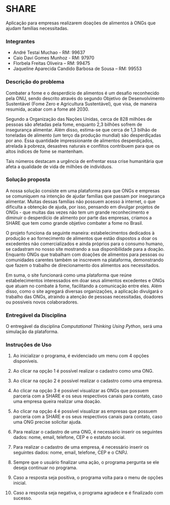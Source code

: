 # SHARE

Aplicação para empresas realizarem doações de alimentos à ONGs que ajudam famílias necessitadas.

### Integrantes

- André Testai Muchao - RM: 99637
- Caio Davi Gomes Munhoz - RM: 97970
- Florbela Freitas Oliveira – RM: 99475
- Jaqueline Aparecida Candido Barbosa de Sousa – RM: 99553

###  Descrição do problema

Combater a fome e o desperdício de alimentos é um desafio reconhecido pela ONU, sendo descrito através do segundo Objetivo de Desenvolvimento Sustentável (Fome Zero e Agricultura Sustentável), que visa, de maneira resumida, acabar com a fome até 2030. 

Segundo a Organização das Nações Unidas, cerca de 828 milhões de pessoas são afetadas pela fome, enquanto 2,3 bilhões sofrem de insegurança alimentar. Além disso, estima-se que cerca de 1,3 bilhão de toneladas de alimento (um terço da produção mundial) são desperdiçadas por ano. Essa quantidade impressionante de alimentos desperdiçados, atrelada à pobreza, desastres naturais e conflitos contribuem para que os altos índices de fome se mantenham.

Tais números destacam a urgência de enfrentar essa crise humanitária que afeta a qualidade de vida de milhões de indivíduos.

### Solução proposta

A nossa solução consiste em uma plataforma para que ONGs e empresas se comuniquem na intenção de ajudar famílias que passam por insegurança alimentar. Muitas dessas famílias não possuem acesso à internet, o que dificulta a obtenção de ajuda, por isso, pensando em divulgar projetos de ONGs - que muitas das vezes não tem um grande reconhecimento e diminuir o desperdício de alimento por parte das empresas, criamos a SHARE que tem como grande objetivo combater a fome no Brasil. 

O projeto funciona da seguinte maneira: estabelecimentos dedicados à produção e ao fornecimento de alimentos que estão dispostos a doar os excedentes não comercializados e ainda próprios para o consumo humano, se cadastram no nosso site mostrando a sua disponibilidade para a doação. Enquanto ONGs que trabalham com doações de alimentos para pessoas ou comunidades carentes também se inscrevem na plataforma, demonstrando que fazem o trabalho de direcionamento dos alimentos aos necessitados.

Em suma, o site funcionará como uma plataforma que reúne estabelecimentos interessados em doar seus alimentos excedentes e ONGs que atuam no combate à fome, facilitando a comunicação entre eles. Além disso, como o site agregará diversas organizações, a aplicação divulgará o trabalho das ONGs, atraindo a atenção de pessoas necessitadas, doadores ou possíveis novos colaboradores.

### Entregável da Disciplina

O entregável da disciplina *Computational Thinking Using Python*, será uma simulação da plataforma.

### Instruções de Uso

1. Ao inicializar o programa, é evidenciado um menu com 4 opções disponíveis.

2. Ao clicar na opção 1 é possível realizar o cadastro como uma ONG.
3. Ao clicar na opção 2 é possível realizar o cadastro como uma empresa.
4. Ao clicar na opção 3 é possível visualizar as ONGs que possuem parceria com a SHARE e os seus respectivos canais para contato, 
caso uma empresa queira realizar uma doação.
5. Ao clicar na opção 4 é possível visualizar as empresas que possuem parceria com a SHARE e os seus respectivos canais para contato, 
caso uma ONG precise solicitar ajuda.

6. Para realizar o cadastro de uma ONG, é necessário inserir os seguintes dados: nome, email, telefone, CEP e o estatuto social.
7. Para realizar o cadastro de uma empresa, é necessário inserir os seguintes dados: nome, email, telefone, CEP e o CNPJ.

8. Sempre que o usuário finalizar uma ação, o programa pergunta se ele deseja continuar no programa. 
9. Caso a resposta seja positiva, o programa volta para o menu de opções inicial.
10. Caso a resposta seja negativa, o programa agradece e é finalizado com sucesso.
